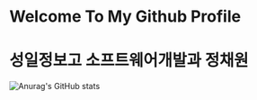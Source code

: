 

# Welcome To My Github Profile
# 성일정보고 소프트웨어개발과 정채원
![Anurag's GitHub stats](https://github-readme-stats.vercel.app/api?chaewon2006@naver.com=사용자ID&show_icons=true&theme=radical)

